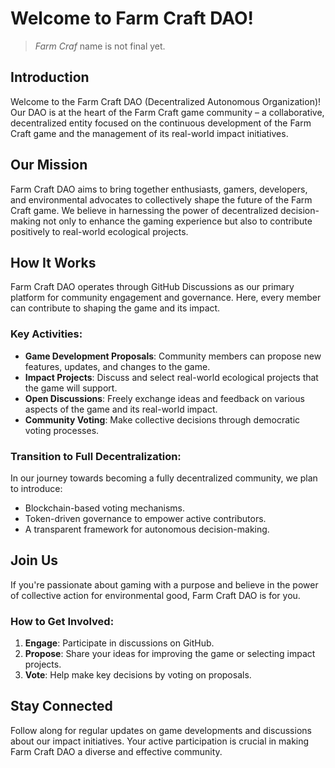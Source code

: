 # Welcome to Farm Craft DAO!

> *Farm Craf* name is not final yet.

## Introduction

Welcome to the Farm Craft DAO (Decentralized Autonomous Organization)! Our DAO is at the heart of the Farm Craft game community – a collaborative, decentralized entity focused on the continuous development of the Farm Craft game and the management of its real-world impact initiatives.

## Our Mission

Farm Craft DAO aims to bring together enthusiasts, gamers, developers, and environmental advocates to collectively shape the future of the Farm Craft game. We believe in harnessing the power of decentralized decision-making not only to enhance the gaming experience but also to contribute positively to real-world ecological projects.

## How It Works

Farm Craft DAO operates through GitHub Discussions as our primary platform for community engagement and governance. Here, every member can contribute to shaping the game and its impact.

### Key Activities:

- **Game Development Proposals**: Community members can propose new features, updates, and changes to the game.
- **Impact Projects**: Discuss and select real-world ecological projects that the game will support.
- **Open Discussions**: Freely exchange ideas and feedback on various aspects of the game and its real-world impact.
- **Community Voting**: Make collective decisions through democratic voting processes.

### Transition to Full Decentralization:

In our journey towards becoming a fully decentralized community, we plan to introduce:
- Blockchain-based voting mechanisms.
- Token-driven governance to empower active contributors.
- A transparent framework for autonomous decision-making.

## Join Us

If you're passionate about gaming with a purpose and believe in the power of collective action for environmental good, Farm Craft DAO is for you.

### How to Get Involved:

1. **Engage**: Participate in discussions on GitHub.
2. **Propose**: Share your ideas for improving the game or selecting impact projects.
3. **Vote**: Help make key decisions by voting on proposals.

## Stay Connected

Follow along for regular updates on game developments and discussions about our impact initiatives. Your active participation is crucial in making Farm Craft DAO a diverse and effective community.
